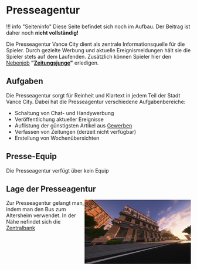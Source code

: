 # Presseagentur

!!! info "Seiteninfo" 
      Diese Seite befindet sich noch im Aufbau. Der Beitrag ist daher noch **nicht vollständig!**
      
Die Presseagentur Vance City dient als zentrale Informationsquelle für die Spieler. Durch gezielte Werbung und aktuelle Ereignismeldungen hält sie die Spieler stets auf dem Laufenden.
Zusätzlich können Spieler hier den [Nebenjob](../../pages/nebenjobs/nebenjobs.md) **"[Zeitungsjunge](../../pages/nebenjobs/zeitungsjunge.md)"** erledigen.

## Aufgaben

Die Presseagentur sorgt für Reinheit und Klartext in jedem Teil der Stadt Vance City. Dabei hat die Presseagentur verschiedene Aufgabenbereiche:

* Schaltung von Chat- und Handywerbung
* Veröffentlichung aktueller Ereignisse
* Auflistung der günstigsten Artikel aus [Gewerben](../../pages/biz/business.md)
* Verfassen von Zeitungen (derzeit nicht verfügbar)
* Erstellung von Wochenübersichten


## Presse-Equip

Die Presseagentur verfügt über kein Equip

## Lage der Presseagentur

<img align="right" width="290" eight="290" src="../../../assets/image/fraktionen/presseagenturHQ.png">

Zur Presseagentur gelangt man, indem man den Bus zum Altersheim verwendet. In der Nähe nefindet sich die [Zentralbank](../../pages/orte/zentralbank.md)
